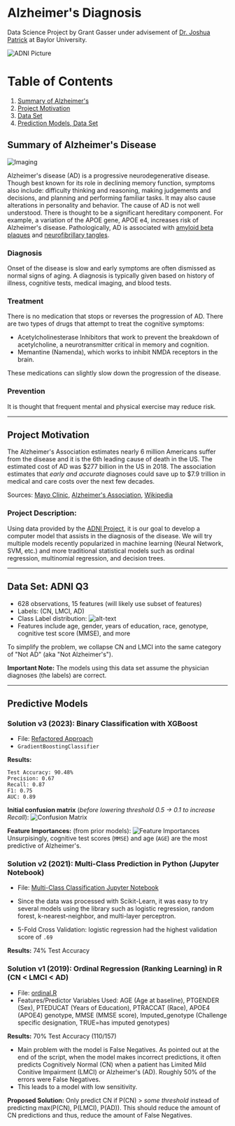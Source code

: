 

# Alzheimer's Diagnosis
Data Science Project by Grant Gasser under advisement of [Dr. Joshua Patrick](https://statistics.artsandsciences.baylor.edu/person/dr-joshua-d-patrick "Joshua Patrick") at Baylor University.

![ADNI Picture](assets/adni.png "ADNI")

# Table of Contents
1. [Summary of Alzheimer's](https://github.com/grantgasser/Alzheimers-Prediction#summary-of-alzheimers-disease)
2. [Project Motivation](https://github.com/grantgasser/Alzheimers-Prediction#project-motivation)
3. [Data Set](https://github.com/grantgasser/Alzheimers-Prediction#first-data-set-adni-q3)
4. [Prediction Models, Data Set](https://github.com/grantgasser/Alzheimers-Prediction#prediction-models)


## Summary of Alzheimer's Disease

![Imaging](assets/imaging.jpg "Alzheimer's Imaging")

Alzheimer's disease (AD) is a progressive neurodegenerative disease. Though best known for its role in declining memory function, symptoms also include: difficulty thinking and reasoning, making judgements and decisions, and planning and performing familiar tasks. It may also cause alterations in personality and behavior. The cause of AD is not well understood. There is thought to be a significant hereditary component. For example, a variation of the APOE gene, APOE e4, increases risk of Alzheimer's disease. Pathologically, AD is associated with [amyloid beta plaques](https://www.google.com/search?amyloid+plaques) and [neurofibrillary tangles](https://www.google.com/search?neurofibrillary+tangles).

### Diagnosis
Onset of the disease is slow and early symptoms are often dismissed as normal signs of aging. A diagnosis is typically given based on history of illness, cognitive tests, medical imaging, and blood tests.

### Treatment
There is no medication that stops or reverses the progression of AD. There are two types of drugs that attempt to treat the cognitive symptoms:
* Acetylcholinesterase Inhibitors that work to prevent the breakdown of acetylcholine, a neurotransmitter critical in memory and cognition. 
* Memantine (Namenda), which works to inhibit NMDA receptors in the brain.

These medications can slightly slow down the progression of the disease.

### Prevention
It is thought that frequent mental and physical exercise may reduce risk.

---

## Project Motivation
The Alzheimer's Association estimates nearly 6 million Americans suffer from the disease and it is the 6th leading cause of death in the US. The estimated cost of AD was $277 billion in the US in 2018. The association estimates that *early and accurate* diagnoses could save up to $7.9 trillion in medical and care costs over the next few decades. 

Sources: [Mayo Clinic](https://www.mayoclinic.org/diseases-conditions/alzheimers-disease/symptoms-causes/syc-20350447 "Mayo Clinic - Alzheimer's Disease"), [Alzheimer's Association](https://www.alz.org/alzheimers-dementia/facts-figures), [Wikipedia](https://en.wikipedia.org/wiki/Alzheimer's_disease)


### Project Description: 
Using data provided by the [ADNI Project](http://adni.loni.usc.edu/), it is our goal to develop a computer model that assists in the diagnosis of the disease. We will try multiple models recently popularized in machine learning (Neural Network, SVM, etc.) and more traditional statistical models such as ordinal regression, multinomial regression, and decision trees. 

---
## Data Set: ADNI Q3
* 628 observations, 15 features (will likely use subset of features)
* Labels: (CN, LMCI, AD)
* Class Label distribution:
![alt-text](assets/class_distribution_q3.JPG "Class Distribution Image")
* Features include age, gender, years of education, race, genotype, cognitive test score (MMSE), and more

To simplify the problem, we collapse CN and LMCI into the same category of "Not AD" (aka "Not Alzheimer's").

**Important Note:** The models using this data set assume the physician diagnoses (the labels) are correct.

---
## Predictive Models

### Solution v3 (2023): Binary Classification with XGBoost
* File: [Refactored Approach](Refactored_Approach_2023.ipynb)
* `GradientBoostingClassifier`

**Results:**
```
Test Accuracy: 90.48%
Precision: 0.67
Recall: 0.87
F1: 0.75
AUC: 0.89
```

**Initial confusion matrix** (_before lowering threshold 0.5 -> 0.1 to increase Recall_):
![Confusion Matrix](assets/confusion_matrix.png)

**Feature Importances:** (from prior models):
![Feature Importances](assets/importance.png)
Unsurpisingly, cognitive test scores (`MMSE`) and age (`AGE`) are the most predictive of Alzheimer's.

### Solution v2 (2021): Multi-Class Prediction in Python (Jupyter Notebook)
* File: [Multi-Class Classification Jupyter Notebook](https://github.com/grantgasser/Alzheimers-Prediction/blob/master/Multi-Class%20Classification%20ADNI.ipynb)
* Since the data was processed with Scikit-Learn, it was easy to try several models using the library such as logistic regression, random forest, k-nearest-neighbor, and multi-layer perceptron.

* 5-Fold Cross Validation: logistic regression had the highest validation score of `.69`

**Results:** 74% Test Accuracy

### Solution v1 (2019): Ordinal Regression (Ranking Learning) in R (CN < LMCI < AD)
* File: [ordinal.R](https://github.com/grantgasser/Alzheimers-Prediction/blob/master/ordinal.R)
* Features/Predictor Variables Used: AGE (Age at baseline), PTGENDER (Sex), PTEDUCAT (Years of Education), PTRACCAT (Race), APOE4 (APOE4) genotype, MMSE (MMSE score), Imputed_genotype (Challenge specific designation, TRUE=has imputed genotypes)

**Results:** 70% Test Accuracy (110/157)
* Main problem with the model is False Negatives. As pointed out at the end of the script, when the model makes incorrect predictions, it often predicts Cognitively Normal (CN) when a patient has Limited Mild Conitive Impairment (LMCI) or Alzheimer's (AD). Roughly 50% of the errors were False Negatives.
* This leads to a model with low sensitivity.

**Proposed Solution:** Only predict CN if P(CN) > *some threshold* instead of predicting max(P(CN), P(LMCI), P(AD)). This should reduce the amount of CN predictions and thus, reduce the amount of False Negatives.  
